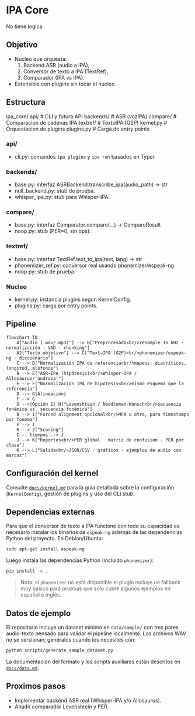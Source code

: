 # IPA Core
No tiene logica

## Objetivo
- Nucleo que orquesta:
  1) Backend ASR (audio a IPA),
  2) Conversor de texto a IPA (TextRef),
  3) Comparador (IPA vs IPA).
- Extensible con plugins sin tocar el nucleo.

## Estructura
ipa_core/
  api/        # CLI y futura API
  backends/   # ASR (vozIPA)
  compare/    # Comparacion de cadenas IPA
  textref/    # TextoIPA (G2P)
  kernel.py   # Orquestacion de plugins
  plugins.py  # Carga de entry points

### api/
- cli.py: comandos `ipa plugins` y `ipa run` basados en Typer.

### backends/
- base.py: interfaz ASRBackend.transcribe_ipa(audio_path) -> str
- null_backend.py: stub de prueba.
- whisper_ipa.py: stub para Whisper-IPA.

### compare/
- base.py: interfaz Comparator.compare(...) -> CompareResult
- noop.py: stub (PER=0, sin ops).

### textref/
- base.py: interfaz TextRef.text_to_ipa(text, lang) -> str
- phonemizer_ref.py: conversor real usando phonemizer/espeak-ng.
- noop.py: stub de prueba.

### Nucleo
- kernel.py: instancia plugins segun KernelConfig.
- plugins.py: carga por entry points.

## Pipeline
```mermaid
flowchart TD
    A["Audio (.wav/.mp3)"] --> B["Preprocesado<br/>resample 16 kHz · normalización · VAD · chunking"]
    A2["Texto objetivo"] --> C["Text→IPA (G2P)<br/>phonemizer/espeak-ng · diccionario"]
    C --> D["Normalización IPA de referencia<br/>mapeos: diacríticos, longitud, alófonos"]
    B --> E["ASR→IPA (hipótesis)<br/>Whisper-IPA / Allosaurus/'androsa'"]
    E --> F["Normalización IPA de hipótesis<br/>mismo esquema que la referencia"]
    D --> G{Alineación}
    F --> G
    G -->|Opción 1| H["Levenshtein / Needleman-Wunsch<br/>secuencia fonémica vs. secuencia fonémica"]
    B --> I["Forced alignment opcional<br/>MFA u otro, para timestamps por fonema"]
    E --> I
    H --> J["Scoring"]
    I -. tiempos .-> J
    J --> K["Reportes<br/>PER global · matriz de confusión · PER por clase"]
    K --> L["Salida<br/>JSON/CSV · gráficos · ejemplos de audio con marcas"]
```

## Configuración del kernel

Consulte [`docs/kernel.md`](docs/kernel.md) para la guía detallada sobre la
configuración (`KernelConfig`), gestión de plugins y uso del CLI stub.

## Dependencias externas

Para que el conversor de texto a IPA funcione con toda su capacidad es
necesario instalar los binarios de `espeak-ng` además de las dependencias
Python del proyecto. En Debian/Ubuntu:

```bash
sudo apt-get install espeak-ng
```

Luego instala las dependencias Python (incluido `phonemizer`):

```bash
pip install -e .
```

> Nota: si `phonemizer` no está disponible el plugin incluye un fallback muy
> básico para pruebas que solo cubre algunos ejemplos en español e inglés.

## Datos de ejemplo

El repositorio incluye un dataset mínimo en `data/sample/` con tres pares
audio-texto pensado para validar el pipeline localmente. Los archivos WAV no se
versionan; genéralos cuando los necesites con:

```bash
python scripts/generate_sample_dataset.py
```

La documentación del formato y los scripts auxiliares están descritos en
[`docs/data.md`](docs/data.md).

## Proximos pasos
- Implementar backend ASR real (Whisper-IPA y/o Allosaurus).
- Anadir comparador Levenshtein y PER.
